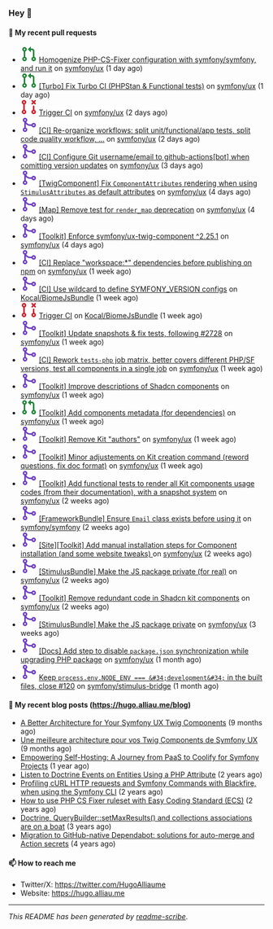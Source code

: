 ### Hey 👋

#### 👷 My recent pull requests

- ![](./assets/pr-open.svg) [Homogenize PHP-CS-Fixer configuration with symfony/symfony, and run it](https://github.com/symfony/ux/pull/2768) on [symfony/ux](https://github.com/symfony/ux) (1 day ago)
- ![](./assets/pr-open.svg) [[Turbo] Fix Turbo CI (PHPStan &amp; Functional tests)](https://github.com/symfony/ux/pull/2766) on [symfony/ux](https://github.com/symfony/ux) (1 day ago)
- ![](./assets/pr-closed.svg) [Trigger CI](https://github.com/symfony/ux/pull/2765) on [symfony/ux](https://github.com/symfony/ux) (2 days ago)
- ![](./assets/pr-merged.svg) [[CI] Re-organize workflows: split unit/functional/app tests, split code quality workflow, ...](https://github.com/symfony/ux/pull/2764) on [symfony/ux](https://github.com/symfony/ux) (2 days ago)
- ![](./assets/pr-merged.svg) [[CI] Configure Git username/email to github-actions[bot] when comitting version updates](https://github.com/symfony/ux/pull/2759) on [symfony/ux](https://github.com/symfony/ux) (3 days ago)
- ![](./assets/pr-merged.svg) [[TwigComponent] Fix `ComponentAttributes` rendering when using `StimulusAttributes` as default attributes](https://github.com/symfony/ux/pull/2757) on [symfony/ux](https://github.com/symfony/ux) (4 days ago)
- ![](./assets/pr-merged.svg) [[Map] Remove test for `render_map` deprecation](https://github.com/symfony/ux/pull/2755) on [symfony/ux](https://github.com/symfony/ux) (4 days ago)
- ![](./assets/pr-merged.svg) [[Toolkit] Enforce symfony/ux-twig-component ^2.25.1](https://github.com/symfony/ux/pull/2753) on [symfony/ux](https://github.com/symfony/ux) (4 days ago)
- ![](./assets/pr-merged.svg) [[CI] Replace &#34;workspace:*&#34; dependencies before publishing on npm](https://github.com/symfony/ux/pull/2739) on [symfony/ux](https://github.com/symfony/ux) (1 week ago)
- ![](./assets/pr-merged.svg) [[CI] Use wildcard to define SYMFONY_VERSION configs](https://github.com/Kocal/BiomeJsBundle/pull/27) on [Kocal/BiomeJsBundle](https://github.com/Kocal/BiomeJsBundle) (1 week ago)
- ![](./assets/pr-closed.svg) [Trigger CI](https://github.com/Kocal/BiomeJsBundle/pull/26) on [Kocal/BiomeJsBundle](https://github.com/Kocal/BiomeJsBundle) (1 week ago)
- ![](./assets/pr-merged.svg) [[Toolkit] Update snapshots &amp; fix tests, following #2728](https://github.com/symfony/ux/pull/2735) on [symfony/ux](https://github.com/symfony/ux) (1 week ago)
- ![](./assets/pr-merged.svg) [[CI] Rework `tests-php` job matrix, better covers different PHP/SF versions, test all components in a single job](https://github.com/symfony/ux/pull/2734) on [symfony/ux](https://github.com/symfony/ux) (1 week ago)
- ![](./assets/pr-merged.svg) [[Toolkit] Improve descriptions of Shadcn components](https://github.com/symfony/ux/pull/2728) on [symfony/ux](https://github.com/symfony/ux) (1 week ago)
- ![](./assets/pr-open.svg) [[Toolkit] Add components metadata (for dependencies)](https://github.com/symfony/ux/pull/2726) on [symfony/ux](https://github.com/symfony/ux) (1 week ago)
- ![](./assets/pr-merged.svg) [[Toolkit] Remove Kit &#34;authors&#34;](https://github.com/symfony/ux/pull/2725) on [symfony/ux](https://github.com/symfony/ux) (1 week ago)
- ![](./assets/pr-merged.svg) [[Toolkit] Minor adjustements on Kit creation command (reword questions, fix doc format)](https://github.com/symfony/ux/pull/2724) on [symfony/ux](https://github.com/symfony/ux) (1 week ago)
- ![](./assets/pr-merged.svg) [[Toolkit] Add functional tests to render all Kit components usage codes (from their documentation), with a snapshot system](https://github.com/symfony/ux/pull/2720) on [symfony/ux](https://github.com/symfony/ux) (2 weeks ago)
- ![](./assets/pr-merged.svg) [[FrameworkBundle] Ensure `Email` class exists before using it](https://github.com/symfony/symfony/pull/60373) on [symfony/symfony](https://github.com/symfony/symfony) (2 weeks ago)
- ![](./assets/pr-merged.svg) [[Site][Toolkit] Add manual installation steps for Component installation (and some website tweaks) ](https://github.com/symfony/ux/pull/2716) on [symfony/ux](https://github.com/symfony/ux) (2 weeks ago)
- ![](./assets/pr-merged.svg) [[StimulusBundle] Make the JS package private (for real)](https://github.com/symfony/ux/pull/2715) on [symfony/ux](https://github.com/symfony/ux) (2 weeks ago)
- ![](./assets/pr-merged.svg) [[Toolkit] Remove redundant code in Shadcn kit components](https://github.com/symfony/ux/pull/2711) on [symfony/ux](https://github.com/symfony/ux) (2 weeks ago)
- ![](./assets/pr-merged.svg) [[StimulusBundle] Make the JS package private](https://github.com/symfony/ux/pull/2709) on [symfony/ux](https://github.com/symfony/ux) (3 weeks ago)
- ![](./assets/pr-merged.svg) [[Docs] Add step to disable `package.json` synchronization while upgrading PHP package](https://github.com/symfony/ux/pull/2698) on [symfony/ux](https://github.com/symfony/ux) (1 month ago)
- ![](./assets/pr-merged.svg) [Keep `process.env.NODE_ENV === &#34;development&#34;` in the built files, close #120](https://github.com/symfony/stimulus-bridge/pull/121) on [symfony/stimulus-bridge](https://github.com/symfony/stimulus-bridge) (1 month ago)

#### 📜 My recent blog posts (https://hugo.alliau.me/blog)

- [A Better Architecture for Your Symfony UX Twig Components](https://hugo.alliau.me/blog/posts/a-better-architecture-for-your-symfony-ux-twig-components) (9 months ago)
- [Une meilleure architecture pour vos Twig Components de Symfony UX](https://hugo.alliau.me/blog/posts/une-meilleure-architecture-pour-vous-twig-components-de-symfony-ux) (9 months ago)
- [Empowering Self-Hosting: A Journey from PaaS to Coolify for Symfony Projects](https://hugo.alliau.me/blog/posts/empowering-self-hosting-a-journey-from-paas-to-coolify-for-symfony-projects) (1 year ago)
- [Listen to Doctrine Events on Entities Using a PHP Attribute](https://hugo.alliau.me/blog/posts/2023-11-12-listen-to-doctrine-events-on-entities-using-a-php-attribute) (2 years ago)
- [Profiling cURL HTTP requests and Symfony Commands with Blackfire, when using the Symfony CLI](https://hugo.alliau.me/blog/posts/2023-10-21-profiling-curl-http-requests-and-symfony-commands-with-blackfire-when-using-the-symfony-cli) (2 years ago)
- [How to use PHP CS Fixer ruleset with Easy Coding Standard (ECS)](https://hugo.alliau.me/blog/posts/2023-07-19-how-to-use-php-cs-fixer-ruleset-with-easy-coding-standard) (2 years ago)
- [Doctrine, QueryBuilder::setMaxResults() and collections associations are on a boat](https://hugo.alliau.me/blog/posts/2022-01-07-doctrine-querybuilder-setmaxresults-and-collections-associations-are-on-a-boat) (3 years ago)
- [Migration to GitHub-native Dependabot: solutions for auto-merge and Action secrets](https://hugo.alliau.me/blog/posts/2021-05-04-migration-to-github-native-dependabot-solutions-for-auto-merge-and-action-secrets) (4 years ago)

#### 📫 How to reach me

- Twitter/X: https://twitter.com/HugoAlliaume
- Website: https://hugo.alliau.me

---

_This README has been generated by [readme-scribe](https://github.com/muesli/readme-scribe/)_.

